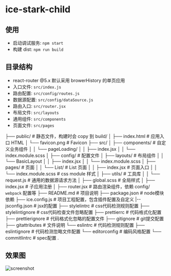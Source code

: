 # ice-stark-child

## 使用

- 启动调试服务: `npm start`
- 构建 dist: `npm run build`

## 目录结构

- react-router @5.x 默认采用 browerHistory 的单页应用
- 入口文件: `src/index.js`
- 路由配置: `src/config/routes.js`
- 数据源配置: `src/config/dataSource.js`
- 路由入口: `src/router.jsx`
- 布局文件: `src/layouts`
- 通用组件: `src/components`
- 页面文件: `src/pages`

├── public/                        # 静态文件，构建时会 copy 到 build/
│   ├── index.html                 # 应用入口 HTML
│   └── favicon.png                # Favicon
├── src/
│   ├── components/                # 自定义业务组件
│   │   └── pageLoading/
│   │       ├── index.jsx
│   │       └── index.module.scss
│   ├── config/                    # 配置文件
│   ├── layouts/                   # 布局组件
│   │   └── BasicLayout
│   │       ├── index.jsx
│   │       └── index.module.scss
│   ├── pages/                     # 页面
│   │   └── List/                  # List 页面
│   │       ├── index.jsx          # 页面入口
│   │       └── index.module.scss  # css module 样式
│   ├── utils/                     # 工具库
│   │   └── request.js             # 通用的数据源请求方法
│   ├── global.scss                # 全局样式
│   ├── index.jsx                  # 子应用注册
│   ├── router.jsx                 # 路由渲染组件，依赖 config/
 `webpack` 配置等
├── README.md                   # 项目说明 
├── package.json                # node模块依赖
├── ice.config.js               # 项目工程配置，包含插件配置及自定义
|-- jsconfig.json               # jsx的配置
├── stylelintrc                 # css代码检测规则配置
├── stylelintignore             # css代码检查文件忽略配置
├── prettierrc                  # 代码格式化配置
├── prettierignore              # 代码格式化忽略的配置文件
├── gitignore                   # git提交配置
├── gitattributes               # 文件说明
└── eslintrc                    # 代码检测规则配置
├── eslintignore                # 代码检测忽略文件配置
└── editorconfig                # 编码风格配置
└── commitlintrc                # spec配置
.

## 效果图

![screenshot](https://img.alicdn.com/tfs/TB1X5.paYr1gK0jSZFDXXb9yVXa-2480-1200.png)
